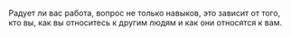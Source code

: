 Радует ли вас работа, вопрос не только навыков, это зависит от того, кто вы, как вы относитесь к другим людям и как они относятся к вам.